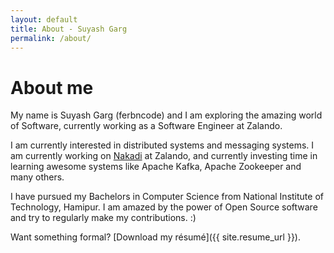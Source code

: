 ```yaml
---
layout: default
title: About - Suyash Garg
permalink: /about/
---
```


# About me

My name is Suyash Garg (ferbncode) and I am exploring the amazing world of Software, currently working as a Software Engineer at Zalando.

I am currently interested in distributed systems and messaging systems. I am currently working on [Nakadi](https://github.com/zalando/nakadi) at Zalando, and currently investing time in learning awesome systems like Apache Kafka, Apache Zookeeper and many others.

I have pursued my Bachelors in Computer Science from National Institute of Technology, Hamipur. I am amazed by the power of Open Source software and try to regularly make my contributions. :)

Want something formal? [Download my résumé]({{ site.resume_url }}).
